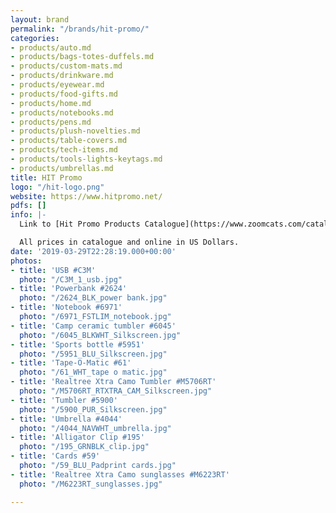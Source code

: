 ```yaml
---
layout: brand
permalink: "/brands/hit-promo/"
categories:
- products/auto.md
- products/bags-totes-duffels.md
- products/custom-mats.md
- products/drinkware.md
- products/eyewear.md
- products/food-gifts.md
- products/home.md
- products/notebooks.md
- products/pens.md
- products/plush-novelties.md
- products/table-covers.md
- products/tech-items.md
- products/tools-lights-keytags.md
- products/umbrellas.md
title: HIT Promo
logo: "/hit-logo.png"
website: https://www.hitpromo.net/
pdfs: []
info: |-
  Link to [Hit Promo Products Catalogue](https://www.zoomcats.com/catalog/2020-hit-promotional-products-catalogue)

  All prices in catalogue and online in US Dollars.
date: '2019-03-29T22:28:19.000+00:00'
photos:
- title: 'USB #C3M'
  photo: "/C3M_1_usb.jpg"
- title: 'Powerbank #2624'
  photo: "/2624_BLK_power bank.jpg"
- title: 'Notebook #6971'
  photo: "/6971_FSTLIM_notebook.jpg"
- title: 'Camp ceramic tumbler #6045'
  photo: "/6045_BLKWHT_Silkscreen.jpg"
- title: 'Sports bottle #5951'
  photo: "/5951_BLU_Silkscreen.jpg"
- title: 'Tape-O-Matic #61'
  photo: "/61_WHT_tape o matic.jpg"
- title: 'Realtree Xtra Camo Tumbler #M5706RT'
  photo: "/M5706RT_RTXTRA_CAM_Silkscreen.jpg"
- title: 'Tumbler #5900'
  photo: "/5900_PUR_Silkscreen.jpg"
- title: 'Umbrella #4044'
  photo: "/4044_NAVWHT_umbrella.jpg"
- title: 'Alligator Clip #195'
  photo: "/195_GRNBLK_clip.jpg"
- title: 'Cards #59'
  photo: "/59_BLU_Padprint cards.jpg"
- title: 'Realtree Xtra Camo sunglasses #M6223RT'
  photo: "/M6223RT_sunglasses.jpg"

---
```

